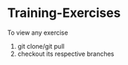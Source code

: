 # Training-Exercises
To view any exercise
  1. git clone/git pull
  2. checkout its respective branches
